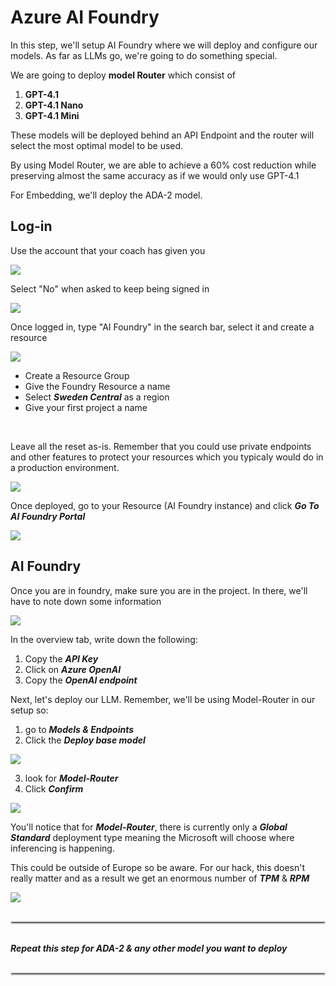 # Azure AI Foundry

In this step, we'll setup AI Foundry where we will deploy and configure our models. As far as LLMs go, we're going to do something special.
<br>

We are going to deploy **model Router** which consist of 
1. **GPT-4.1**
2. **GPT-4.1 Nano**
3. **GPT-4.1 Mini**

These models will be deployed behind an API Endpoint and the router will select the most optimal model to be used.

By using Model Router, we are able to achieve a 60% cost reduction while preserving almost the same accuracy as if we would only use GPT-4.1

For Embedding, we'll deploy the ADA-2 model.

## Log-in

Use the account that your coach has given you

![](./../images/1_login.png)

Select "No" when asked to keep being signed in

![](./../images/2_login.png)

Once logged in, type "AI Foundry" in the search bar, select it and create a resource

![](./../images/3_createFoundry.png)

* Create a Resource Group
* Give the Foundry Resource a name
* Select ***Sweden Central*** as a region
* Give your first project a name
<br>

Leave all the reset as-is. Remember that you could use
private endpoints and other features to protect your resources which you typicaly would do in a production environment.

![](./../images/4_createFoundry.png)

Once deployed, go to your Resource (AI Foundry instance) and click ***Go To AI Foundry Portal***

![](./../images/5_gotofoundry.png)


## AI Foundry

Once you are in foundry, make sure you are in the project.
In there, we'll have to note down some information

![](./../images/6_foundry.png)

In the overview tab, write down the following:
1. Copy the ***API Key***
2. Click on ***Azure OpenAI***
3. Copy the ***OpenAI endpoint***

Next, let's deploy our LLM. Remember, we'll be using Model-Router in our setup so:
1. go to ***Models & Endpoints***
2. Click the ***Deploy base model*** 

![](./../images/7_foundry.png)

3. look for ***Model-Router***
4. Click ***Confirm***

![](./../images/8_foundry.png)

You'll notice that for ***Model-Router***, there is currently only a ***Global Standard*** deployment type meaning the Microsoft will choose where inferencing is happening. 

This could be outside of Europe so be aware. For our hack, this doesn't really matter and as a result we get an enormous number of ***TPM*** & ***RPM***

![](./../images/9_foundry.png)

<hr style="border: 2px solid #ccc; margin: 30px 0;">

***Repeat this step for ADA-2 & any other model you want to deploy***

<hr style="border: 2px solid #ccc; margin: 30px 0;">